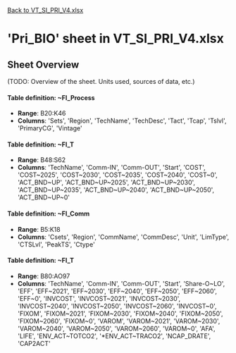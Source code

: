 [Back to VT_SI_PRI_V4.xlsx](README.md)

# 'Pri_BIO' sheet in VT_SI_PRI_V4.xlsx

## Sheet Overview

(TODO: Overview of the sheet. Units used, sources of data, etc.)

#### Table definition: ~FI_Process
- **Range**: B20:K46
- **Columns**: 'Sets', 'Region', 'TechName', 'TechDesc', 'Tact', 'Tcap', 'Tslvl', 'PrimaryCG', 'Vintage'

#### Table definition: ~FI_T
- **Range**: B48:S62
- **Columns**: 'TechName', 'Comm-IN', 'Comm-OUT', 'Start', 'COST', 'COST~2025', 'COST~2030', 'COST~2035', 'COST~2040', 'COST~0', 'ACT_BND~UP', 'ACT_BND~UP~2025', 'ACT_BND~UP~2030', 'ACT_BND~UP~2035', 'ACT_BND~UP~2040', 'ACT_BND~UP~2050', 'ACT_BND~UP~0'

#### Table definition: ~FI_Comm
- **Range**: B5:K18
- **Columns**: 'Csets', 'Region', 'CommName', 'CommDesc', 'Unit', 'LimType', 'CTSLvl', 'PeakTS', 'Ctype'

#### Table definition: ~FI_T
- **Range**: B80:AO97
- **Columns**: 'TechName', 'Comm-IN', 'Comm-OUT', 'Start', 'Share-O~LO', 'EFF', 'EFF~2021', 'EFF~2030', 'EFF~2040', 'EFF~2050', 'EFF~2060', 'EFF~0', 'INVCOST', 'INVCOST~2021', 'INVCOST~2030', 'INVCOST~2040', 'INVCOST~2050', 'INVCOST~2060', 'INVCOST~0', 'FIXOM', 'FIXOM~2021', 'FIXOM~2030', 'FIXOM~2040', 'FIXOM~2050', 'FIXOM~2060', 'FIXOM~0', 'VAROM', 'VAROM~2021', 'VAROM~2030', 'VAROM~2040', 'VAROM~2050', 'VAROM~2060', 'VAROM~0', 'AFA', 'LIFE', 'ENV_ACT~TOTCO2', '*ENV_ACT~TRACO2', 'NCAP_DRATE', 'CAP2ACT'

